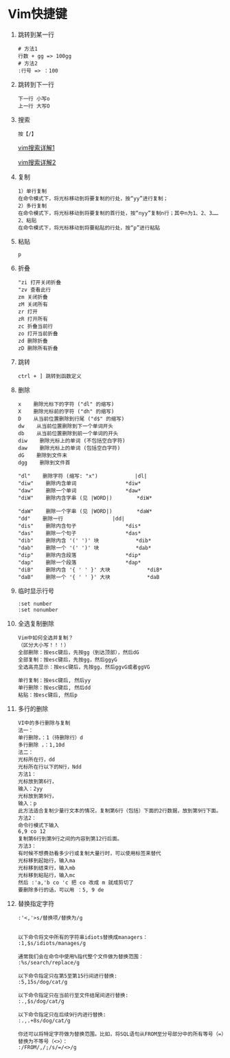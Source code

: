 # Vim快捷键

1. 跳转到某一行

   ```shell
   # 方法1
   行数 + gg => 100gg
   # 方法2
   :行号 => ：100
   ```

2. 跳转到下一行

   ```shell
   下一行 小写o
   上一行 大写O
   ```

3. 搜索

   ```shell
   按【/】
   ```

   [vim搜索详解1](https://linux.cn/article-8288-1.html)

   [vim搜索详解2](https://www.jianshu.com/p/bdc1f7e689b3)

4. 复制

   ```shell
   1）单行复制
   在命令模式下，将光标移动到将要复制的行处，按“yy”进行复制；
   2）多行复制
   在命令模式下，将光标移动到将要复制的首行处，按“nyy”复制n行；其中n为1、2、3……
   2、粘贴
   在命令模式下，将光标移动到将要粘贴的行处，按“p”进行粘贴
   ```

5. 粘贴

   ```shell
   p
   ```

6. 折叠

   ```
   "zi 打开关闭折叠
   "zv 查看此行
   zm 关闭折叠
   zM 关闭所有
   zr 打开
   zR 打开所有
   zc 折叠当前行
   zo 打开当前折叠
   zd 删除折叠
   zD 删除所有折叠
   ```

7. 跳转

   ```
   ctrl + ]	跳转到函数定义
   ```

8. 删除

   ```
   x    删除光标下的字符 ("dl" 的缩写)
   X    删除光标前的字符 ("dh" 的缩写)
   D    从当前位置删除到行尾 ("d$" 的缩写)
   dw    从当前位置删除到下一个单词开头
   db    从当前位置删除到前一个单词的开头
   diw    删除光标上的单词 (不包括空白字符)
   daw    删除光标上的单词 (包括空白字符)
   dG    删除到文件末
   dgg    删除到文件首
   
   "dl"    删除字符 (缩写: "x")            |dl|
   "diw"    删除内含单词                *diw*
   "daw"    删除一个单词                *daw*
   "diW"    删除内含字串 (见 |WORD|)        *diW*
   
   "daW"    删除一个字串 (见 |WORD|)        *daW*
   "dd"    删除一行                |dd|
   "dis"    删除内含句子                *dis*
   "das"    删除一个句子                *das*
   "dib"    删除内含 '(' ')' 块            *dib*
   "dab"    删除一个 '(' ')' 块            *dab*
   "dip"    删除内含段落                *dip*
   "dap"    删除一个段落                *dap*
   "diB"    删除内含 '{ ' ' }' 大块            *diB*
   "daB"    删除一个 '{ ' ' }' 大块            *daB
   
   ```

9. 临时显示行号

   ```
   :set number
   :set nonumber
   ```

10. 全选复制删除

    ```
    Vim中如何全选并复制？ 
    （区分大小写！！！） 
    全部删除：按esc键后，先按gg（到达顶部），然后dG 
    全部复制：按esc键后，先按gg，然后ggyG 
    全选高亮显示：按esc键后，先按gg，然后ggvG或者ggVG
    
    单行复制：按esc键后, 然后yy 
    单行删除：按esc键后, 然后dd 
    粘贴：按esc键后, 然后p
    ```

11. 多行的删除

    ```
    VI中的多行删除与复制
    法一：
    单行删除，：1（待删除行）d
    多行删除 ，：1,10d
    法二：
    光标所在行，dd
    光标所在行以下的N行，Ndd
    方法1：
    光标放到第6行，
    输入：2yy
    光标放到第9行，
    输入：p
    此方法适合复制少量行文本的情况，复制第6行（包括）下面的2行数据，放到第9行下面。
    方法2：
    命令行模式下输入
    6,9 co 12
    复制第6行到第9行之间的内容到第12行后面。
    方法3：
    有时候不想费劲看多少行或复制大量行时，可以使用标签来替代
    光标移到起始行，输入ma
    光标移到结束行，输入mb
    光标移到粘贴行，输入mc
    然后 :'a,'b co 'c 把 co 改成 m 就成剪切了
    要删除多行的话，可以用 ：5, 9 de
    ```

12. 替换指定字符

    ```
    :'<,'>s/替换项/替换为/g
    
    
    以下命令将文中所有的字符串idiots替换成managers：
    :1,$s/idiots/manages/g
    
    通常我们会在命令中使用%指代整个文件做为替换范围：
    :%s/search/replace/g
    
    以下命令指定只在第5至第15行间进行替换:
    :5,15s/dog/cat/g
    
    以下命令指定只在当前行至文件结尾间进行替换:
    :.,$s/dog/cat/g
    
    以下命令指定只在后续9行内进行替换:
    :.,.+8s/dog/cat/g
    
    你还可以将特定字符做为替换范围。比如，将SQL语句从FROM至分号部分中的所有等号（=）替换为不等号（<>）：
    :/FROM/,/;/s/=/<>/g
    
    ```

    

